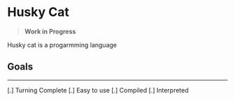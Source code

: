 # Husky Cat

> **Work in Progress**

Husky cat is a progarmming language


## Goals
---
[.] Turning Complete
[.] Easy to use
[.] Compiled
[.] Interpreted
